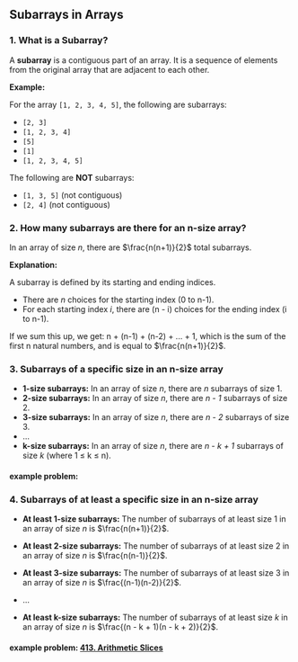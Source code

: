 ## Subarrays in Arrays

### 1. What is a Subarray?

A **subarray** is a contiguous part of an array.  It is a sequence of elements from the original array that are adjacent to each other.

**Example:**

For the array `[1, 2, 3, 4, 5]`, the following are subarrays:

* `[2, 3]`
* `[1, 2, 3, 4]`
* `[5]`
* `[1]`
* `[1, 2, 3, 4, 5]`

The following are **NOT** subarrays:

* `[1, 3, 5]` (not contiguous)
* `[2, 4]` (not contiguous)

### 2. How many subarrays are there for an n-size array?

In an array of size *n*, there are $\frac{n(n+1)}{2}$ total subarrays.

**Explanation:**

A subarray is defined by its starting and ending indices.
* There are *n* choices for the starting index (0 to n-1).
* For each starting index *i*, there are (n - i) choices for the ending index (i to n-1).

If we sum this up, we get: n + (n-1) + (n-2) + ... + 1, which is the sum of the first n natural numbers, and is equal to  $\frac{n(n+1)}{2}$.

### 3. Subarrays of a specific size in an n-size array

* **1-size subarrays:** In an array of size *n*, there are *n* subarrays of size 1.
* **2-size subarrays:** In an array of size *n*, there are *n - 1* subarrays of size 2.
* **3-size subarrays:** In an array of size *n*, there are *n - 2* subarrays of size 3.
* ...
* **k-size subarrays:** In an array of size *n*, there are *n - k + 1* subarrays of size *k* (where 1 ≤ k ≤ n).
#### example problem:

### 4. Subarrays of at least a specific size in an n-size array

* **At least 1-size subarrays:** The number of subarrays of at least size 1 in an array of size *n* is  $\frac{n(n+1)}{2}$.

* **At least 2-size subarrays:** The number of subarrays of at least size 2 in an array of size *n* is $\frac{n(n-1)}{2}$.

* **At least 3-size subarrays:** The number of subarrays of at least size 3 in an array of size *n* is $\frac{(n-1)(n-2)}{2}$.

* ...

* **At least k-size subarrays:** The number of subarrays of at least size *k* in an array of size *n* is $\frac{(n - k + 1)(n - k + 2)}{2}$.
#### example problem: [413. Arithmetic Slices](https://leetcode.com/problems/arithmetic-slices/description)
